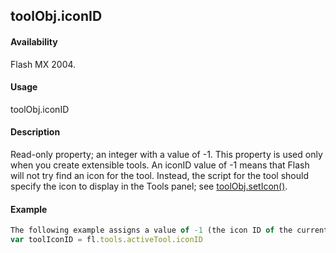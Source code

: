 ## toolObj.iconID

#### Availability

Flash MX 2004.

#### Usage

toolObj.iconID

#### Description

Read-only property; an integer with a value of -1. This property is used only when you create extensible tools. An iconID value of -1 means that Flash will not try find an icon for the tool. Instead, the script for the tool should specify the icon to display in the Tools panel; see [toolObj.setIcon()](#!wielmic/developers-animatesdk-docs/test/ToolObj_object/toolObj4.md).

#### Example

```javascript
The following example assigns a value of -1 (the icon ID of the current tool) to the toolIconID variable:
var toolIconID = fl.tools.activeTool.iconID

```